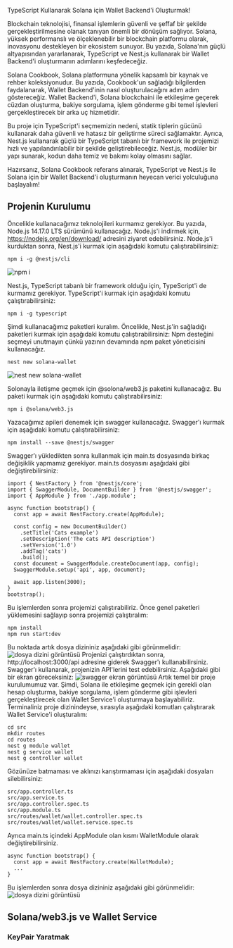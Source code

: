 TypeScript Kullanarak Solana için Wallet Backend'i Oluşturmak!

Blockchain teknolojisi, finansal işlemlerin güvenli ve şeffaf bir şekilde gerçekleştirilmesine olanak tanıyan önemli bir dönüşüm sağlıyor. Solana, yüksek performanslı ve ölçeklenebilir bir blockchain platformu olarak, inovasyonu destekleyen bir ekosistem sunuyor. Bu yazıda, Solana'nın güçlü altyapısından yararlanarak, TypeScript ve Nest.js kullanarak bir Wallet Backend'i oluşturmanın adımlarını keşfedeceğiz.

Solana Cookbook, Solana platformuna yönelik kapsamlı bir kaynak ve rehber koleksiyonudur. Bu yazıda, Cookbook'un sağladığı bilgilerden faydalanarak, Wallet Backend'inin nasıl oluşturulacağını adım adım göstereceğiz. Wallet Backend'i, Solana blockchaini ile etkileşime geçerek cüzdan oluşturma, bakiye sorgulama, işlem gönderme gibi temel işlevleri gerçekleştirecek bir arka uç hizmetidir.

Bu proje için TypeScript'i seçmemizin nedeni, statik tiplerin gücünü kullanarak daha güvenli ve hatasız bir geliştirme süreci sağlamaktır. Ayrıca, Nest.js kullanarak güçlü bir TypeScript tabanlı bir framework ile projemizi hızlı ve yapılandırılabilir bir şekilde geliştirebileceğiz. Nest.js, modüler bir yapı sunarak, kodun daha temiz ve bakımı kolay olmasını sağlar.

Hazırsanız, Solana Cookbook referans alınarak, TypeScript ve Nest.js ile Solana için bir Wallet Backend'i oluşturmanın heyecan verici yolculuğuna başlayalım!
## Projenin Kurulumu


Öncelikle kullanacağımız teknolojileri kurmamız gerekiyor. Bu yazıda, Node.js 14.17.0 LTS sürümünü kullanacağız. Node.js'i indirmek için, https://nodejs.org/en/download/ adresini ziyaret edebilirsiniz. Node.js'i kurduktan sonra, Nest.js'i kurmak için aşağıdaki komutu çalıştırabilirsiniz:

```
npm i -g @nestjs/cli
```
![npm i](https://imgtr.ee/images/2023/06/02/SVIS4.png)

Nest.js, TypeScript tabanlı bir framework olduğu için, TypeScript'i de kurmamız gerekiyor. TypeScript'i kurmak için aşağıdaki komutu çalıştırabilirsiniz:
```
npm i -g typescript
```
Şimdi kullanacağımız paketleri kuralım. Öncelikle, Nest.js'in sağladığı paketleri kurmak için aşağıdaki komutu çalıştırabilirsiniz:
Npm desteğini seçmeyi unutmayın çünkü yazının devamında npm paket yöneticisini kullanacağız.
```
nest new solana-wallet
```
![nest new solana-wallet](https://imgtr.ee/images/2023/06/02/SVfY0.png)

Solonayla iletişme geçmek için @solona/web3.js paketini kullanacağız. Bu paketi kurmak için aşağıdaki komutu çalıştırabilirsiniz:
```
npm i @solana/web3.js
```
Yazacağımız apileri denemek için swagger kullanacağız. Swagger'ı kurmak için aşağıdaki komutu çalıştırabilirsiniz:
```
npm install --save @nestjs/swagger
```
Swagger'ı yükledikten sonra kullanmak için main.ts dosyasında birkaç değişiklik yapmamız gerekiyor. main.ts dosyasını aşağıdaki gibi değiştirebilirsiniz:
```
import { NestFactory } from '@nestjs/core';
import { SwaggerModule, DocumentBuilder } from '@nestjs/swagger';
import { AppModule } from './app.module';

async function bootstrap() {
  const app = await NestFactory.create(AppModule);

  const config = new DocumentBuilder()
    .setTitle('Cats example')
    .setDescription('The cats API description')
    .setVersion('1.0')
    .addTag('cats')
    .build();
  const document = SwaggerModule.createDocument(app, config);
  SwaggerModule.setup('api', app, document);

  await app.listen(3000);
}
bootstrap();
```
Bu işlemlerden sonra projemizi çalıştırabiliriz. Önce genel paketleri yüklemesini sağlayıp sonra projemizi çalıştıralım:
```
npm install
npm run start:dev
```
Bu noktada artık dosya dizininiz aşağıdaki gibi görünmelidir:
![dosya dizini görüntüsü](https://imgtr.ee/images/2023/06/02/SWnHi.png)
Projenizi çalıştırdıktan sonra, http://localhost:3000/api adresine giderek Swagger'ı kullanabilirsiniz. Swagger'ı kullanarak, projenizin API'lerini test edebilirsiniz. Aşağıdaki gibi bir ekran göreceksiniz:
![swagger ekran görüntüsü](https://imgtr.ee/images/2023/06/02/SW1RD.png)
Artık temel bir proje kurulumumuz var. Şimdi, Solana ile etkileşime geçmek için gerekli olan hesap oluşturma, bakiye sorgulama, işlem gönderme gibi işlevleri gerçekleştirecek olan Wallet Service'i oluşturmaya başlayabiliriz.
Terminaliniz proje dizinindeyse, sırasıyla aşağıdaki komutları çalıştırarak Wallet Service'i oluşturalım:
```
cd src
mkdir routes
cd routes
nest g module wallet
nest g service wallet
nest g controller wallet
```
Gözünüze batmaması ve aklınızı karıştırmaması için aşağıdaki dosyaları silebilirsiniz:
```
src/app.controller.ts
src/app.service.ts
src/app.controller.spec.ts
src/app.module.ts
src/routes/wallet/wallet.controller.spec.ts
src/routes/wallet/wallet.service.spec.ts
```
Ayrıca main.ts içindeki AppModule olan kısmı WalletModule olarak değiştirebilirsiniz.
```
async function bootstrap() {
  const app = await NestFactory.create(WalletModule);
  ...
}
```
Bu işlemlerden sonra dosya dizininiz aşağıdaki gibi görünmelidir:
![dosya dizini görüntüsü](https://imgtr.ee/images/2023/06/02/SWIBA.png)

## Solana/web3.js ve Wallet Service

### KeyPair Yaratmak